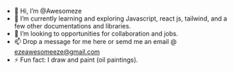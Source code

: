 - 👋 Hi, I’m @Awesomeze
- 🌱 I’m currently learning and exploring Javascript, react js, tailwind, and a few other documentations and libraries.
- 💞️ I’m looking to opportunities for collaboration and jobs.
- 📫 Drop a message for me here or semd me an email @ ezeawesomeeze@gmail.com
- ⚡ Fun fact: I draw and paint (oil paintings).

<!---
Awesomeze/Awesomeze is a ✨ special ✨ repository because its `README.md` (this file) appears on your GitHub profile.
You can click the Preview link to take a look at your changes.
--->
